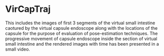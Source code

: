# VirCapTraj
This includes the images of first 3 segments of the virtual small intestine caotured by the virtual capsule endoscope along with the locations of the capsule for the purpose of evaluation of pose-estimation techniques.
The progressive movement of capsule endoscope inside the section of virtual small intestine and the rendered images with time has been presented in a small video.
